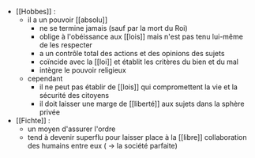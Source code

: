 - [[Hobbes]] : 
	- il a un pouvoir [[absolu]]
	  - ne se termine jamais (sauf par la mort du Roi)
	  - oblige à l'obéissance aux [[lois]] mais n'est pas tenu lui-même de les respecter
	  - a un contrôle total des actions et des opinions des sujets
	  - coïncide avec la [[loi]] et établit les critères du bien et du mal
	  - intègre le pouvoir religieux
	- cependant
	  - il ne peut pas établir de [[lois]] qui compromettent la vie et la sécurité des citoyens
	  - il doit laisser une marge de [[liberté]] aux sujets dans la sphère privée
- [[Fichte]] : 
	- un moyen d'assurer l'ordre
    - tend à devenir superflu pour laisser place à la [[libre]] collaboration des humains entre eux ( → la société parfaite)
